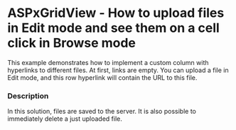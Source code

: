 # ASPxGridView - How to upload  files in Edit mode and see them on a cell click in Browse mode


<p>This example demonstrates how to implement a custom column with hyperlinks to different files. At first, links are empty. You can upload a file in Edit mode, and this row hyperlink will contain the URL to this file.</p>


<h3>Description</h3>

In this solution, files are saved to the server. It is also possible to immediately delete a just uploaded file.

<br/>



